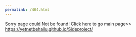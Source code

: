 ```yaml
---
permalink: /404.html
---
```


Sorry page could Not be found! Click here to go main page>> https://yetnetbehailu.github.io/Sideproject/
